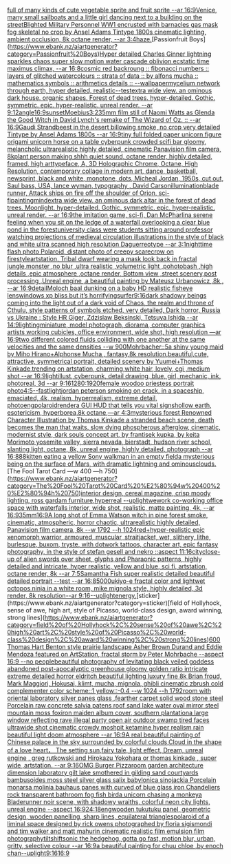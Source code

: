 [full of many kinds of cute vegetable sprite and fruit sprite --ar 16:9](https://www.ebank.nz/aiartgenerator?category=full%20of%20many%20kinds%20of%20cute%20vegetable%20sprite%20and%20fruit%20sprite%20--ar%2016%3A9)[Venice, many small sailboats and a little girl dancing next to a building on the street](https://www.ebank.nz/aiartgenerator?category=Venice%2C%20many%20small%20sailboats%20and%20a%20little%20girl%20dancing%20next%20to%20a%20building%20on%20the%20street)[Blighted Military Personnel WW1 encrusted with barnacles gas mask fog skeletal no crop by Ansel Adams Tintype 1800s cinematic lighting, ambient occlusion, 8k octane render, --ar 3:4](https://www.ebank.nz/aiartgenerator?category=Blighted%20Military%20Personnel%20WW1%20encrusted%20with%20barnacles%20gas%20mask%20fog%20skeletal%20no%20crop%20by%20Ansel%20Adams%20Tintype%201800s%20cinematic%20lighting%2C%20ambient%20occlusion%2C%208k%20octane%20render%2C%20--ar%203%3A4)[haze.](https://www.ebank.nz/aiartgenerator?category=haze.)[Passionfruit Boys](https://www.ebank.nz/aiartgenerator?category=Passionfruit%20Boys)[Hyper detailed Charles Ginner lightning sparkles chaos super slow motion water cascade oblivion ecstatic time maximus climax, --ar 16:8](https://www.ebank.nz/aiartgenerator?category=Hyper%20detailed%20Charles%20Ginner%20lightning%20sparkles%20chaos%20super%20slow%20motion%20water%20cascade%20oblivion%20ecstatic%20time%20maximus%20climax%2C%20--ar%2016%3A8)[cosmic red backroung :: fibonacci numbers :: layers of glitched watercolours :: strata of data :: by alfons mucha :: mathematics symbols :: arithmetics details :: --wallpaper](https://www.ebank.nz/aiartgenerator?category=cosmic%20red%20backroung%20%3A%3A%20fibonacci%20numbers%20%3A%3A%20layers%20of%20glitched%20watercolours%20%3A%3A%20strata%20of%20data%20%3A%3A%20by%20alfons%20mucha%20%3A%3A%20mathematics%20symbols%20%3A%3A%20arithmetics%20details%20%3A%3A%20--wallpaper)[mycelium network through earth, hyper detailed, realistic](https://www.ebank.nz/aiartgenerator?category=mycelium%20network%20through%20earth%2C%20hyper%20detailed%2C%20realistic)[--test](https://www.ebank.nz/aiartgenerator?category=--test)[extra wide view. an ominous dark house. organic shapes. Forest of dead trees. hyper-detailed. Gothic. symmetric. epic. hyper-realistic. unreal render. --ar 9:12](https://www.ebank.nz/aiartgenerator?category=extra%20wide%20view.%20an%20ominous%20dark%20house.%20organic%20shapes.%20Forest%20of%20dead%20trees.%20hyper-detailed.%20Gothic.%20symmetric.%20epic.%20hyper-realistic.%20unreal%20render.%20--ar%209%3A12)[angle](https://www.ebank.nz/aiartgenerator?category=angle)[16:9](https://www.ebank.nz/aiartgenerator?category=16%3A9)[sunset](https://www.ebank.nz/aiartgenerator?category=sunset)[Moebius](https://www.ebank.nz/aiartgenerator?category=Moebius)[3:2](https://www.ebank.nz/aiartgenerator?category=3%3A2)[35mm film still of Naomi Watts as Glenda the Good Witch in David Lynch's remake of The Wizard of Oz. :: --ar 16:9](https://www.ebank.nz/aiartgenerator?category=35mm%20film%20still%20of%20Naomi%20Watts%20as%20Glenda%20the%20Good%20Witch%20in%20David%20Lynch%27s%20remake%20of%20The%20Wizard%20of%20Oz.%20%3A%3A%20--ar%2016%3A9)[Gaudi Strandbeest in the desert billowing smoke,  no crop very detailed Tintype by Ansel Adams 1800s --ar 16:9](https://www.ebank.nz/aiartgenerator?category=Gaudi%20Strandbeest%20in%20the%20desert%20billowing%20smoke%2C%20%20no%20crop%20very%20detailed%20Tintype%20by%20Ansel%20Adams%201800s%20--ar%2016%3A9)[tiny full folded paper unicorn figure origami unicorn horse on a table cyberpunk crowded scifi bar gloomy, melancholic  ultrarealistic highly detailed, cinematic Panavision film camera, 8k](https://www.ebank.nz/aiartgenerator?category=tiny%20full%20folded%20paper%20unicorn%20figure%20origami%20unicorn%20horse%20on%20a%20table%20cyberpunk%20crowded%20scifi%20bar%20gloomy%2C%20melancholic%20%20ultrarealistic%20highly%20detailed%2C%20cinematic%20Panavision%20film%20camera%2C%208k)[plant person making shhh quiet sound, octane render, highly detailed, framed, high art](https://www.ebank.nz/aiartgenerator?category=plant%20person%20making%20shhh%20quiet%20sound%2C%20octane%20render%2C%20highly%20detailed%2C%20framed%2C%20high%20art)[typeface, A, 3D Holographic Chrome, Octane, High Resolution, contemporary collage in modern art, dance, basketball, newsprint, black and white, monotone, dots, Micheal Jordan, 1950s, cut out, Saul bass, USA, lance wyman, typography <DUNK>, David Carson](https://www.ebank.nz/aiartgenerator?category=typeface%2C%20A%2C%203D%20Holographic%20Chrome%2C%20Octane%2C%20High%20Resolution%2C%20contemporary%20collage%20in%20modern%20art%2C%20dance%2C%20basketball%2C%20newsprint%2C%20black%20and%20white%2C%20monotone%2C%20dots%2C%20Micheal%20Jordan%2C%201950s%2C%20cut%20out%2C%20Saul%20bass%2C%20USA%2C%20lance%20wyman%2C%20typography%20%3CDUNK%3E%2C%20David%20Carson)[illumination](https://www.ebank.nz/aiartgenerator?category=illumination)[blade runner, Attack ships on fire off the shoulder of Orion, sci-fi](https://www.ebank.nz/aiartgenerator?category=blade%20runner%2C%20Attack%20ships%20on%20fire%20off%20the%20shoulder%20of%20Orion%2C%20sci-fi)[painting](https://www.ebank.nz/aiartgenerator?category=painting)[mind](https://www.ebank.nz/aiartgenerator?category=mind)[extra wide view. an ominous dark altar in the forest of dead trees. Moonlight. hyper-detailed. Gothic. symmetric. epic. hyper-realistic. unreal render. --ar 16:9](https://www.ebank.nz/aiartgenerator?category=extra%20wide%20view.%20an%20ominous%20dark%20altar%20in%20the%20forest%20of%20dead%20trees.%20Moonlight.%20hyper-detailed.%20Gothic.%20symmetric.%20epic.%20hyper-realistic.%20unreal%20render.%20--ar%2016%3A9)[the imitation game, sci-fi, Dan McPharlin](https://www.ebank.nz/aiartgenerator?category=the%20imitation%20game%2C%20sci-fi%2C%20Dan%20McPharlin)[a serene feeling when you sit on the ledge of a waterfall overlooking a clear blue pond in the forest](https://www.ebank.nz/aiartgenerator?category=a%20serene%20feeling%20when%20you%20sit%20on%20the%20ledge%20of%20a%20waterfall%20overlooking%20a%20clear%20blue%20pond%20in%20the%20forest)[university class were students sitting around professor watching projections of medieval circulation illustrations in the style of black and white ultra scanned high resolution Daguerreotype --ar 3:1](https://www.ebank.nz/aiartgenerator?category=university%20class%20were%20students%20sitting%20around%20professor%20watching%20projections%20of%20medieval%20circulation%20illustrations%20in%20the%20style%20of%20black%20and%20white%20ultra%20scanned%20high%20resolution%20Daguerreotype%20--ar%203%3A1)[nighttime flash photo Polaroid, distant photo of creepy scarecrow on fire](https://www.ebank.nz/aiartgenerator?category=nighttime%20flash%20photo%20Polaroid%2C%20distant%20photo%20of%20creepy%20scarecrow%20on%20fire)[style](https://www.ebank.nz/aiartgenerator?category=style)[artstation, Tribal dwarf wearing a mask look back in fractal jungle,monster ,no blur ,ultra realistic ,volumetric light ,pohotobash ,high details ,epic atmosphere ,octane render, Bottom view ,street scenery,post processing ,Unreal engine ,a beautiful painting by Mateusz Urbanowicz ,8k , --ar 16:9](https://www.ebank.nz/aiartgenerator?category=artstation%2C%20Tribal%20dwarf%20wearing%20a%20mask%20look%20back%20in%20fractal%20jungle%2Cmonster%20%2Cno%20blur%20%2Cultra%20realistic%20%2Cvolumetric%20light%20%2Cpohotobash%20%2Chigh%20details%20%2Cepic%20atmosphere%20%2Coctane%20render%2C%20Bottom%20view%20%2Cstreet%20scenery%2Cpost%20processing%20%2CUnreal%20engine%20%2Ca%20beautiful%20painting%20by%20Mateusz%20Urbanowicz%20%2C8k%20%2C%20--ar%2016%3A9)[detail](https://www.ebank.nz/aiartgenerator?category=detail)[Moloch baal dunking on a baby HD realistic fisheye lens](https://www.ebank.nz/aiartgenerator?category=Moloch%20baal%20dunking%20on%20a%20baby%20HD%20realistic%20fisheye%20lens)[windows xp bliss but it’s horrifying](https://www.ebank.nz/aiartgenerator?category=windows%20xp%20bliss%20but%20it%E2%80%99s%20horrifying)[surfer](https://www.ebank.nz/aiartgenerator?category=surfer)[9:16](https://www.ebank.nz/aiartgenerator?category=9%3A16)[dark shadowy beings coming into the light out of a dark void of Chaos, the realm and throne of Cthulu, style patterns of symbols etched, very detailed, Dark horror, Russia vs Ukraine : Style HR Giger, Zdzislaw Beksinski, Tetsuya Ishida --ar 14:9](https://www.ebank.nz/aiartgenerator?category=dark%20shadowy%20beings%20coming%20into%20the%20light%20out%20of%20a%20dark%20void%20of%20Chaos%2C%20the%20realm%20and%20throne%20of%20Cthulu%2C%20style%20patterns%20of%20symbols%20etched%2C%20very%20detailed%2C%20Dark%20horror%2C%20Russia%20vs%20Ukraine%20%3A%20Style%20HR%20Giger%2C%20Zdzislaw%20Beksinski%2C%20Tetsuya%20Ishida%20--ar%2014%3A9)[lighting](https://www.ebank.nz/aiartgenerator?category=lighting)[miniature, model photograph, diorama, computer graphics artists working cubicles, office environment, wide shot, high resolution —ar 16:9](https://www.ebank.nz/aiartgenerator?category=miniature%2C%20model%20photograph%2C%20diorama%2C%20computer%20graphics%20artists%20working%20cubicles%2C%20office%20environment%2C%20wide%20shot%2C%20high%20resolution%20%E2%80%94ar%2016%3A9)[two different colored fluids colliding with one another at the same velocities and the same densities  --w 900](https://www.ebank.nz/aiartgenerator?category=two%20different%20colored%20fluids%20colliding%20with%20one%20another%20at%20the%20same%20velocities%20and%20the%20same%20densities%20%20--w%20900)[Mohrbacher::](https://www.ebank.nz/aiartgenerator?category=Mohrbacher%3A%3A)[5](https://www.ebank.nz/aiartgenerator?category=5)[a shiny young maid by Miho Hirano+Alphonse Mucha , fantasy,8k resolution,beautiful,cute, attractive, symmetrical portrait, detailed scenery by Yuumei+Thomas Kinkade,trending on artstation, charming,white hair, lovely, cgi ,medium shot --ar 16:9](https://www.ebank.nz/aiartgenerator?category=a%20shiny%20young%20maid%20by%20Miho%20Hirano%2BAlphonse%20Mucha%20%2C%20fantasy%2C8k%20resolution%2Cbeautiful%2Ccute%2C%20attractive%2C%20symmetrical%20portrait%2C%20detailed%20scenery%20by%20Yuumei%2BThomas%20Kinkade%2Ctrending%20on%20artstation%2C%20charming%2Cwhite%20hair%2C%20lovely%2C%20cgi%20%2Cmedium%20shot%20--ar%2016%3A9)[light](https://www.ebank.nz/aiartgenerator?category=light)[illust, cyberpunk, detail drawing, blue, girl, mechanic, ink, photoreal, 3d --ar 9:16](https://www.ebank.nz/aiartgenerator?category=illust%2C%20cyberpunk%2C%20detail%20drawing%2C%20blue%2C%20girl%2C%20mechanic%2C%20ink%2C%20photoreal%2C%203d%20--ar%209%3A16)[1280:1920](https://www.ebank.nz/aiartgenerator?category=1280%3A1920)[female woodoo priestess portrait photo](https://www.ebank.nz/aiartgenerator?category=female%20woodoo%20priestess%20portrait%20photo)[4:5](https://www.ebank.nz/aiartgenerator?category=4%3A5)[--fast](https://www.ebank.nz/aiartgenerator?category=--fast)[light](https://www.ebank.nz/aiartgenerator?category=light)[jordan peterson smoking on crack, in a spaceship, emaciated, 4k, realism, hyperrealism, extreme detail, photo](https://www.ebank.nz/aiartgenerator?category=jordan%20peterson%20smoking%20on%20crack%2C%20in%20a%20spaceship%2C%20emaciated%2C%204k%2C%20realism%2C%20hyperrealism%2C%20extreme%20detail%2C%20photo)[eng](https://www.ebank.nz/aiartgenerator?category=eng)[polaroid](https://www.ebank.nz/aiartgenerator?category=polaroid)[render](https://www.ebank.nz/aiartgenerator?category=render)[a GUI HUD that tells you vital signs](https://www.ebank.nz/aiartgenerator?category=a%20GUI%20HUD%20that%20tells%20you%20vital%20signs)[hollow earth, esotericism, hyperborea,8k octane,—ar 4:3](https://www.ebank.nz/aiartgenerator?category=hollow%20earth%2C%20esotericism%2C%20hyperborea%2C8k%20octane%2C%E2%80%94ar%204%3A3)[mysterious forest Renowned Character Illustration by Thomas Kinkade  a stranded beach scene, death becomes the man that waits, slow dying phospherous afterglow, cinematic, modernist style, dark souls concept art, by frantisek kupka, by keita Morimoto yosemite valley, sierra nevada, bierstadt, hudson river school, slanting light, octane, 8k, unreal engine, highly detailed, photograph --ar 16:8](https://www.ebank.nz/aiartgenerator?category=mysterious%20forest%20Renowned%20Character%20Illustration%20by%20Thomas%20Kinkade%20%20a%20stranded%20beach%20scene%2C%20death%20becomes%20the%20man%20that%20waits%2C%20slow%20dying%20phospherous%20afterglow%2C%20cinematic%2C%20modernist%20style%2C%20dark%20souls%20concept%20art%2C%20by%20frantisek%20kupka%2C%20by%20keita%20Morimoto%20yosemite%20valley%2C%20sierra%20nevada%2C%20bierstadt%2C%20hudson%20river%20school%2C%20slanting%20light%2C%20octane%2C%208k%2C%20unreal%20engine%2C%20highly%20detailed%2C%20photograph%20--ar%2016%3A8)[88](https://www.ebank.nz/aiartgenerator?category=88)[kitten eating a yellow Sony walkman in an empty field](https://www.ebank.nz/aiartgenerator?category=kitten%20eating%20a%20yellow%20Sony%20walkman%20in%20an%20empty%20field)[a mysterious being on the surface of Mars, with dramatic lightning and ominousclouds.](https://www.ebank.nz/aiartgenerator?category=a%20mysterious%20being%20on%20the%20surface%20of%20Mars%2C%20with%20dramatic%20lightning%20and%20ominousclouds.)[The Fool Tarot Card —w 400 —h 750](https://www.ebank.nz/aiartgenerator?category=The%20Fool%20Tarot%20Card%20%E2%80%94w%20400%20%E2%80%94h%20750)[interior design, cereal magazine, crisp moody lighting, ross gardam furniture,hyperreal --uplight](https://www.ebank.nz/aiartgenerator?category=interior%20design%2C%20cereal%20magazine%2C%20crisp%20moody%20lighting%2C%20ross%20gardam%20furniture%2Chyperreal%20--uplight)[wework co-working office space with waterfalls interior, wide shot, realistic, matte painting, 4k, --ar 16:9](https://www.ebank.nz/aiartgenerator?category=wework%20co-working%20office%20space%20with%20waterfalls%20interior%2C%20wide%20shot%2C%20realistic%2C%20matte%20painting%2C%204k%2C%20--ar%2016%3A9)[35mm](https://www.ebank.nz/aiartgenerator?category=35mm)[16:9](https://www.ebank.nz/aiartgenerator?category=16%3A9)[A long shot of Emma Watson witch in pine forest smoke, cinematic, atmospheric, horror chaotic, ultrarealistic highly detailed, Panavision film camera, 8k --w 1792 --h 1024](https://www.ebank.nz/aiartgenerator?category=A%20long%20shot%20of%20Emma%20Watson%20witch%20in%20pine%20forest%20smoke%2C%20cinematic%2C%20atmospheric%2C%20horror%20chaotic%2C%20ultrarealistic%20highly%20detailed%2C%20Panavision%20film%20camera%2C%208k%20--w%201792%20--h%201024)[red+](https://www.ebank.nz/aiartgenerator?category=red%2B)[hyper-realistic epic xenomorph warrior, armoured, muscular, straitjacket, wet, slithery, lithe, burlesque, buxom, tryste, with dotwork tattoos, character art, epic fantasy photography, in the style of stefan gesell and nekro ::aspect 11:16](https://www.ebank.nz/aiartgenerator?category=hyper-realistic%20epic%20xenomorph%20warrior%2C%20armoured%2C%20muscular%2C%20straitjacket%2C%20wet%2C%20slithery%2C%20lithe%2C%20burlesque%2C%20buxom%2C%20tryste%2C%20with%20dotwork%20tattoos%2C%20character%20art%2C%20epic%20fantasy%20photography%2C%20in%20the%20style%20of%20stefan%20gesell%20and%20nekro%20%3A%3Aaspect%2011%3A16)[city](https://www.ebank.nz/aiartgenerator?category=city)[close-up of alien swords over sheet, glyphs and Pharaonic patterns, highly detailed and intricate, hyper realistic, yellow and blue, sci fi, artstation, octane render, 8k --ar 7:5](https://www.ebank.nz/aiartgenerator?category=close-up%20of%20alien%20swords%20over%20sheet%2C%20glyphs%20and%20Pharaonic%20patterns%2C%20highly%20detailed%20and%20intricate%2C%20hyper%20realistic%2C%20yellow%20and%20blue%2C%20sci%20fi%2C%20artstation%2C%20octane%20render%2C%208k%20--ar%207%3A5)[Samantha Fish super realistic detailed beautiful detailed portrait --test --ar 16:8](https://www.ebank.nz/aiartgenerator?category=Samantha%20Fish%20super%20realistic%20detailed%20beautiful%20detailed%20portrait%20--test%20--ar%2016%3A8)[5000](https://www.ebank.nz/aiartgenerator?category=5000)[ukiyo-e fractal color and light](https://www.ebank.nz/aiartgenerator?category=ukiyo-e%20fractal%20color%20and%20light)[wet octopos ninja  in a white room,  mike mignola style, highly detailed, 3d render, 8k resolution--ar 9:16](https://www.ebank.nz/aiartgenerator?category=wet%20octopos%20ninja%20%20in%20a%20white%20room%2C%20%20mike%20mignola%20style%2C%20highly%20detailed%2C%203d%20render%2C%208k%20resolution--ar%209%3A16)[--uplight](https://www.ebank.nz/aiartgenerator?category=--uplight)[energy.](https://www.ebank.nz/aiartgenerator?category=energy.)[sticker](https://www.ebank.nz/aiartgenerator?category=sticker)[field of Hollyhock, sense of awe, high art, style of Picasso, world-class design, award winning, strong lines](https://www.ebank.nz/aiartgenerator?category=field%20of%20Hollyhock%2C%20sense%20of%20awe%2C%20high%20art%2C%20style%20of%20Picasso%2C%20world-class%20design%2C%20award%20winning%2C%20strong%20lines)[600](https://www.ebank.nz/aiartgenerator?category=600)[Thomas Hart Benton style  prairie landscape Asher Brown Durand and Eddie Mendoza featured on ArtStation, fractal storm by Peter Mohrbache --aspect 16:9 --no people](https://www.ebank.nz/aiartgenerator?category=Thomas%20Hart%20Benton%20style%20%20prairie%20landscape%20Asher%20Brown%20Durand%20and%20Eddie%20Mendoza%20featured%20on%20ArtStation%2C%20fractal%20storm%20by%20Peter%20Mohrbache%20--aspect%2016%3A9%20--no%20people)[beautiful photography of levitating black veiled goddess abandoned post-apocalyptic greenhouse gloomy golden ratio intricate extreme detailed horror eldritch beautiful lighting luxury fine 8k Brian froud, Mark Maggiori, Hokusai, klimt, mucha, mignola, ghibli cinematic zbrush cold complementer color scheme::1 yellow::-0.4 --w 1024 --h 1792](https://www.ebank.nz/aiartgenerator?category=beautiful%20photography%20of%20levitating%20black%20veiled%20goddess%20abandoned%20post-apocalyptic%20greenhouse%20gloomy%20golden%20ratio%20intricate%20extreme%20detailed%20horror%20eldritch%20beautiful%20lighting%20luxury%20fine%208k%20Brian%20froud%2C%20Mark%20Maggiori%2C%20Hokusai%2C%20klimt%2C%20mucha%2C%20mignola%2C%20ghibli%20cinematic%20zbrush%20cold%20complementer%20color%20scheme%3A%3A1%20yellow%3A%3A-0.4%20--w%201024%20--h%201792)[room with oriental laboratory silver panes glass ,fearther carpet solid wood stone steel Porcelain raw concrete salvia patens roof sand lake water oval mirror steel mountain moss fox](https://www.ebank.nz/aiartgenerator?category=room%20with%20oriental%20laboratory%20silver%20panes%20glass%20%2Cfearther%20carpet%20solid%20wood%20stone%20steel%20Porcelain%20raw%20concrete%20salvia%20patens%20roof%20sand%20lake%20water%20oval%20mirror%20steel%20mountain%20moss%20fox)[iron maiden album cover, southern plantation](https://www.ebank.nz/aiartgenerator?category=iron%20maiden%20album%20cover%2C%20southern%20plantation)[a large window reflecting rave illegal party open air outdoor swamp tired faces ultrawide shot cinematic crowdy moshpit ketamine hyper realism rain beautiful light doom atmosphere  --ar 16:9](https://www.ebank.nz/aiartgenerator?category=a%20large%20window%20reflecting%20rave%20illegal%20party%20open%20air%20outdoor%20swamp%20tired%20faces%20ultrawide%20shot%20cinematic%20crowdy%20moshpit%20ketamine%20hyper%20realism%20rain%20beautiful%20light%20doom%20atmosphere%20%20--ar%2016%3A9)[A real beautiful painting of Chinese palace in the sky surrounded by colorful clouds,Cloud in the shape of a love heart， The setting sun,fairy tale, light effect, Dream, unreal engine , greg rutkowski and Hirokazu Yokohara or thomas kinkade  , super wide ,artstation. --ar 9:16](https://www.ebank.nz/aiartgenerator?category=A%20real%20beautiful%20painting%20of%20Chinese%20palace%20in%20the%20sky%20surrounded%20by%20colorful%20clouds%2CCloud%20in%20the%20shape%20of%20a%20love%20heart%EF%BC%8C%20The%20setting%20sun%2Cfairy%20tale%2C%20light%20effect%2C%20Dream%2C%20unreal%20engine%20%2C%20greg%20rutkowski%20and%20Hirokazu%20Yokohara%20or%20thomas%20kinkade%20%20%2C%20super%20wide%20%2Cartstation.%20--ar%209%3A16)[OMG Burger Pizza](https://www.ebank.nz/aiartgenerator?category=OMG%20Burger%20Pizza)[room garden architecture dimension laboratory gilt lake smothered in gilding sand courtyards bambusoides moss steel silver glass salix babylonica sinojackia Porcelain monarsa molinia bauhaus panes with curved of blue glass iron Chandeliers rock transparent bathroom fog fish bird](https://www.ebank.nz/aiartgenerator?category=room%20garden%20architecture%20dimension%20laboratory%20gilt%20lake%20smothered%20in%20gilding%20sand%20courtyards%20bambusoides%20moss%20steel%20silver%20glass%20salix%20babylonica%20sinojackia%20Porcelain%20monarsa%20molinia%20bauhaus%20panes%20with%20curved%20of%20blue%20glass%20iron%20Chandeliers%20rock%20transparent%20bathroom%20fog%20fish%20bird)[](https://www.ebank.nz/aiartgenerator?category=)[a unicorn chasing a monkey](https://www.ebank.nz/aiartgenerator?category=a%20unicorn%20chasing%20a%20monkey)[a Bladerunner noir scene, with shadowy wraiths, colorful neon city lights, unreal engine --aspect 16:9](https://www.ebank.nz/aiartgenerator?category=a%20Bladerunner%20noir%20scene%2C%20with%20shadowy%20wraiths%2C%20colorful%20neon%20city%20lights%2C%20unreal%20engine%20--aspect%2016%3A9)[24:18](https://www.ebank.nz/aiartgenerator?category=24%3A18)[eng](https://www.ebank.nz/aiartgenerator?category=eng)[wooden tukutuku panel, geometric design, wooden panelling, sharp lines, equilateral triangles](https://www.ebank.nz/aiartgenerator?category=wooden%20tukutuku%20panel%2C%20geometric%20design%2C%20wooden%20panelling%2C%20sharp%20lines%2C%20equilateral%20triangles)[polaroid of a liminal space designed by rick owens photographed by floria sigismondi and tim walker  and matt mahurin cinematic realistic film emulsion film photography](https://www.ebank.nz/aiartgenerator?category=polaroid%20of%20a%20liminal%20space%20designed%20by%20rick%20owens%20photographed%20by%20floria%20sigismondi%20and%20tim%20walker%20%20and%20matt%20mahurin%20cinematic%20realistic%20film%20emulsion%20film%20photography)[tiltshift](https://www.ebank.nz/aiartgenerator?category=tiltshift)[sonic the hedgehog, gotta go fast, motion blur, urban, gritty, selective colour --ar 16:9](https://www.ebank.nz/aiartgenerator?category=sonic%20the%20hedgehog%2C%20gotta%20go%20fast%2C%20motion%20blur%2C%20urban%2C%20gritty%2C%20selective%20colour%20--ar%2016%3A9)[a beautiful painting for chuu chloe ,by enoch chan](https://www.ebank.nz/aiartgenerator?category=a%20beautiful%20painting%20for%20chuu%20chloe%20%2Cby%20enoch%20chan)[--uplight](https://www.ebank.nz/aiartgenerator?category=--uplight)[9:16](https://www.ebank.nz/aiartgenerator?category=9%3A16)[16:9](https://www.ebank.nz/aiartgenerator?category=16%3A9)